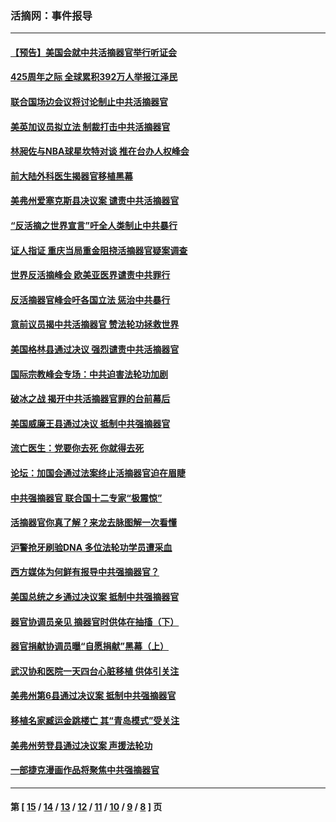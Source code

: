 ### 活摘网：事件报导
---
#### [【预告】美国会就中共活摘器官举行听证会](../../pages/nf5877/n13732843.md?05130430) 
#### [425周年之际 全球累积392万人举报江泽民](../../pages/nf5877/n13719232.md?05130430) 
#### [联合国场边会议将讨论制止中共活摘器官](../../pages/nf5877/n13656361.md?05130430) 
#### [美英加议员拟立法 制裁打击中共活摘器官](../../pages/nf5877/n13430251.md?05130430) 
#### [林昶佐与NBA球星坎特对谈 推在台办人权峰会](../../pages/nf5877/n13414467.md?05130430) 
#### [前大陆外科医生揭器官移植黑幕](../../pages/nf5877/n13401416.md?05130430) 
#### [美弗州爱塞克斯县决议案 谴责中共活摘器官](../../pages/nf5877/n13320919.md?05130430) 
#### [“反活摘之世界宣言”吁全人类制止中共暴行](../../pages/nf5877/n13259730.md?05130430) 
#### [证人指证 重庆当局重金阻挠活摘器官疑案调查](../../pages/nf5877/n13259127.md?05130430) 
#### [世界反活摘峰会 欧美亚医界谴责中共罪行](../../pages/nf5877/n13253550.md?05130430) 
#### [反活摘器官峰会吁各国立法 惩治中共暴行](../../pages/nf5877/n13245052.md?05130430) 
#### [意前议员揭中共活摘器官 赞法轮功拯救世界](../../pages/nf5877/n13203445.md?05130430) 
#### [美国格林县通过决议 强烈谴责中共活摘器官](../../pages/nf5877/n13119367.md?05130430) 
#### [国际宗教峰会专场：中共迫害法轮功加剧](../../pages/nf5877/n13088279.md?05130430) 
#### [破冰之战 揭开中共活摘器官罪的台前幕后](../../pages/nf5877/n13082457.md?05130430) 
#### [美国威廉王县通过决议 抵制中共强摘器官](../../pages/nf5877/n13056521.md?05130430) 
#### [流亡医生：党要你去死 你就得去死](../../pages/nf5877/n13052835.md?05130430) 
#### [论坛：加国会通过法案终止活摘器官迫在眉睫](../../pages/nf5877/n13029839.md?05130430) 
#### [中共强摘器官 联合国十二专家“极震惊”](../../pages/nf5877/n13024313.md?05130430) 
#### [活摘器官你真了解？来龙去脉图解一次看懂](../../pages/nf5877/n13013820.md?05130430) 
#### [沪警抢牙刷验DNA 多位法轮功学员遭采血](../../pages/nf5877/n12969218.md?05130430) 
#### [西方媒体为何鲜有报导中共强摘器官？](../../pages/nf5877/n12932034.md?05130430) 
#### [美国总统之乡通过决议案 抵制中共强摘器官](../../pages/nf5877/n12908242.md?05130430) 
#### [器官协调员亲见 摘器官时供体在抽搐（下）](../../pages/nf5877/n12898622.md?05130430) 
#### [器官捐献协调员曝“自愿捐献”黑幕（上）](../../pages/nf5877/n12878830.md?05130430) 
#### [武汉协和医院一天四台心脏移植 供体引关注](../../pages/nf5877/n12863175.md?05130430) 
#### [美弗州第6县通过决议案 抵制中共强摘器官](../../pages/nf5877/n12805218.md?05130430) 
#### [移植名家臧运金跳楼亡 其“青岛模式”受关注](../../pages/nf5877/n12803746.md?05130430) 
#### [美弗州劳登县通过决议案 声援法轮功](../../pages/nf5877/n12785715.md?05130430) 
#### [一部捷克漫画作品将聚焦中共强摘器官](../../pages/nf5877/n12785954.md?05130430) 

---
#### 第 [ [15](./15.md?05130430) / [14](./14.md?05130430) / [13](./13.md?05130430) / [12](./12.md?05130430) / [11](./11.md?05130430) / [10](./10.md?05130430) / [9](./9.md?05130430) / [8](./8.md?05130430) ] 页
